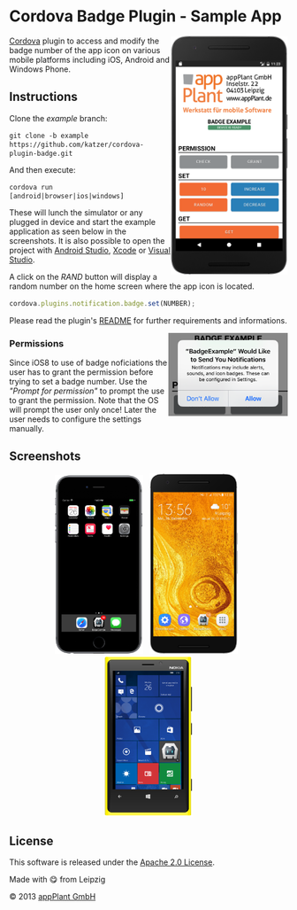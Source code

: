 
Cordova Badge Plugin - Sample App
=================================

<img height="430px" align="right" src="images/overview.png">

[Cordova][cordova] plugin to access and modify the badge number of the app icon on various mobile platforms including iOS, Android and Windows Phone.

## Instructions
Clone the _example_ branch:

    git clone -b example https://github.com/katzer/cordova-plugin-badge.git

And then execute:

    cordova run [android|browser|ios|windows]

These will lunch the simulator or any plugged in device and start the example application as seen below in the screenshots. It is also possible to open the project with [Android Studio][studio], [Xcode][xcode] or [Visual Studio][vs].

A click on the _RAND_ button will display a random number on the home screen where the app icon is located.

```javascript
cordova.plugins.notification.badge.set(NUMBER);
```

Please read the plugin's [README][readme] for further requirements and informations.

<img height="150px" align="right" src="images/permission.png">

### Permissions

Since iOS8 to use of badge noficiations the user has to grant the permission before trying to set a badge number. Use the _"Prompt for permission"_ to prompt the use to grant the permission. Note that the OS will prompt the user only once! Later the user needs to configure the settings manually.


## Screenshots

<p align="center">
    <img width="31.8%" src="images/ios.png"></img>
    &nbsp;
    <img width="31.8%" src="images/android.png"></img>
    &nbsp;
    <img width="31.8%" src="images/windows.png"></img>
</p>


## License

This software is released under the [Apache 2.0 License][apache2_license].

Made with :yum: from Leipzig

© 2013 [appPlant GmbH][appplant]


[cordova]: https://cordova.apache.org
[studio]: https://developer.android.com/sdk/installing/studio.html
[xcode]: https://developer.apple.com/xcode/
[vs]: https://www.visualstudio.com
[readme]: https://github.com/katzer/cordova-plugin-badge/blob/master/README.md
[apache2_license]: http://opensource.org/licenses/Apache-2.0
[appplant]: www.appplant.de


